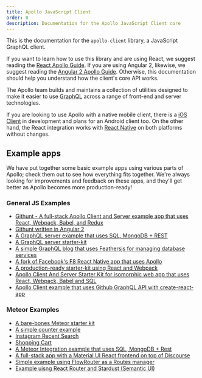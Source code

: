 ```yaml
---
title: Apollo JavaScript Client
order: 0
description: Documentation for the Apollo JavaScript Client core
---
```


This is the documentation for the `apollo-client` library, a JavaScript GraphQL client.

If you want to learn how to use this library and are using React, we suggest reading the [React Apollo Guide](http://dev.apollodata.com/react). If you are using Angular 2, likewise, we suggest reading the [Angular 2 Apollo Guide](http://dev.apollodata.com/angular2). Otherwise, this documentation should help you understand how the client's core API works.

The Apollo team builds and maintains a collection of utilities designed to make it easier to use [GraphQL](http://graphql.org) across a range of front-end and server technologies.

If you are looking to use Apollo with a native mobile client, there is a [iOS Client](https://github.com/apollostack/apollo-ios) in development and plans for an Android client too. On the other hand, the React integration works with [React Native](https://facebook.github.io/react-native/) on both platforms without changes.

## Example apps

We have put together some basic example apps using various parts of Apollo; check them out to see how everything fits together. We're always looking for improvements and feedback on these apps, and they'll get better as Apollo becomes more production-ready!

### General JS Examples
- [Githunt - A full-stack Apollo Client and Server example app that uses React, Webpack, Babel, and Redux](https://github.com/apollostack/GitHunt)
- [Githunt written in Angular 2](https://github.com/apollostack/GitHunt-angular2)
- [A GraphQL server example that uses SQL, MongoDB + REST](https://github.com/apollostack/apollo-server-tutorial)
- [A GraphQL server starter-kit](https://github.com/Quadric/perfect-graphql-starter)
- [A simple GraphQL blog that uses Feathersjs for managing database services](https://github.com/swarthout/feathers-apollo)
- [A fork of Facebook's F8 React Native app that uses Apollo](https://github.com/nnance/f8app-apollo)
- [A production-ready starter-kit using React and Webpack](https://github.com/saikat/react-apollo-starter-kit)
- [Apollo Client And Server Starter Kit for isomorphic web app that uses React, Webpack, Babel and SQL](https://github.com/sysgears/apollo-fullstack-starter-kit)
- [Apollo Client example that uses Github GraphQL API with create-react-app](https://github.com/katopz/react-apollo-graphql-github-example)

### Meteor Examples
- [A bare-bones Meteor starter kit](https://github.com/apollostack/meteor-starter-kit)
- [A simple counter example](https://github.com/abhiaiyer91/meteor-apollo-counter)
- [Instagram Recent Search](https://github.com/abhiaiyer91/meteor-instagram-apollo)
- [Shopping Cart](https://github.com/abhiaiyer91/meteor-pg-apollo-shopping-cart)
- [A Meteor Integration example that uses SQL, MongoDB + Rest](https://github.com/abhiaiyer91/sample-graphql-meteor-server)
- [A full-stack app with a Material UI React frontend on top of Discourse](https://github.com/apollostack/apollo-demo)
- [Simple example using FlowRouter as a Routes manager](https://github.com/AYCRAL/meteor-apollo-flow)
- [Example uisng React Router and Stardust (Semantic UI)](https://github.com/AYCRAL/meteor-router-stardust)
